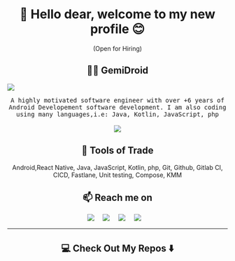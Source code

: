 <h1 align="center"> 👋 Hello dear, welcome to my new profile 😊 </h1>
<p align="center"> (Open for Hiring)</p>

<h2 align="center"> 👨‍💻 GemiDroid</h2>
<p>
  <img src="https://onlinecoursetutorials.com/wp-content/uploads/2022/02/What-is-Kotlin-and-its-advantages-and-disadvantages-of-Kotlin.png"/>
</p>
<p align="center">
  <samp>A highly motivated software engineer with over +6 years of Android Developement software development. I am also coding using many languages,i.e: Java, Kotlin, JavaScript, php
  </samp>
  <br> <br>
  <a href="https://github.com/GemiDroid"> <img src="https://komarev.com/ghpvc/?username=gemidroid&style=flat" /> </a>
</p>

<h2 align="center"> 🔭 Tools of Trade</h2>
<p align="center">Android,React Native, Java, JavaScript, Kotlin, php, Git, Github, Gitlab CI, CICD, Fastlane, Unit testing, Compose, KMM</p>

<h2  align="center">📫 Reach me on</h2>
<p align="center">
  <a target="_blank"href="http://bit.ly/3PFZ2cE"><img src="https://img.shields.io/badge/linkedin-%230077B5.svg?&style=for-the-badge&logo=linkedin&logoColor=white" /></a>&nbsp;&nbsp;&nbsp;&nbsp;
  <a target="_blank"href="http://bit.ly/3NYOlRa"><img src="https://img.shields.io/badge/twitter-%231DA1F2.svg?&style=for-the-badge&logo=twitter&logoColor=white" /></a>&nbsp;&nbsp;&nbsp;&nbsp;
    <a target="_blank"href="http://bit.ly/3NYOlRa"><img src="![image](https://github.com/GemiDroid/gemidroid/assets/19525004/2f404f2b-9aca-40ba-9711-e5d232072f65)
?&style=for-the-badge&logo=twitter&logoColor=white" /></a>&nbsp;&nbsp;&nbsp;&nbsp;
  <a href="mailto:eng.ahmedgemi@gmail.com?subject=Hello%20GemiDroid,%20From%20Github"><img src="https://img.shields.io/badge/gmail-%23D14836.svg?&style=for-the-badge&logo=gmail&logoColor=white" /></a>&nbsp;&nbsp;&nbsp;&nbsp;
</p>

<hr>

<h2  align="center">💻 Check Out My Repos ⬇️ </h2>
